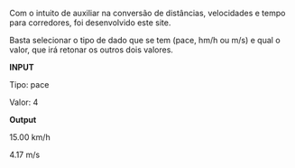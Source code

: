 Com o intuito de auxiliar na conversão de distâncias, velocidades e tempo para corredores, foi desenvolvido este site.

Basta selecionar o tipo de dado que se tem (pace, hm/h ou m/s) e qual o valor, que irá retonar os outros dois valores.

**INPUT**

Tipo: pace

Valor: 4

**Output**

15.00 km/h

4.17 m/s
